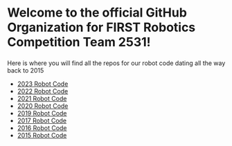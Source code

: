 <h1 align="left">Welcome to the official GitHub Organization for FIRST Robotics Competition Team 2531!</h1>

###

<p align="left">Here is where you will find all the repos for our robot code dating all the way back to 2015</p>

- [2023 Robot Code](https://github.com/2531RoboHawks/2023-RobotCode)
- [2022 Robot Code](https://github.com/2531RoboHawks/2022RobotCode)
- [2021 Robot Code](https://github.com/2531RoboHawks/2021RobotCode)
- [2020 Robot Code](https://github.com/2531RoboHawks/2020RobotCode)
- [2019 Robot Code](https://github.com/2531RoboHawks/2019RobotCode)
- [2017 Robot Code](https://github.com/2531RoboHawks/2017RobotCode)
- [2016 Robot Code](https://github.com/2531RoboHawks/2016RobotCode)
- [2015 Robot Code](https://github.com/2531RoboHawks/2015RobotCode)